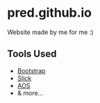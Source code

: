 # pred.github.io
Website made by me for me :)

## Tools Used
- [Bootstrap](https://github.com/twbs/bootstrap)
- [Slick](https://www.jqueryscript.net/slider/Fully-Responsive-Flexible-jQuery-Carousel-Plugin-slick.html)
- [AOS](https://michalsnik.github.io/aos/)
- & more...
